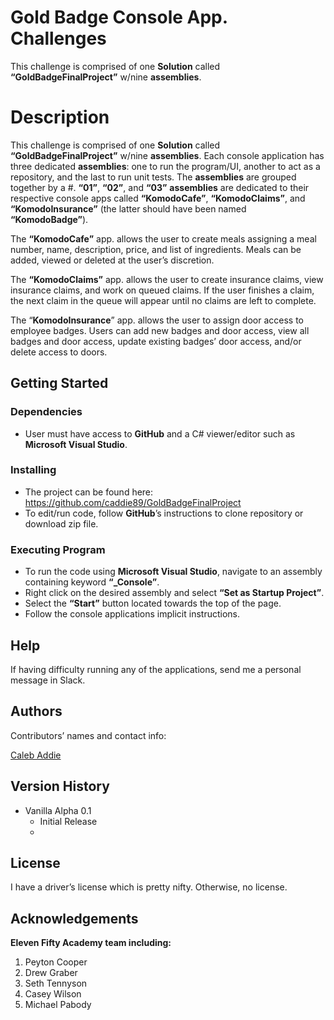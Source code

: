 <!DOCTYPE html>
<html>

<head>
  <meta charset="utf-8">
  <meta name="viewport" content="width=device-width, initial-scale=1.0">
  <title>Gold Badge Console App. Challenges</title>
  <link rel="stylesheet" href="https://stackedit.io/style.css" />
</head>

<body class="stackedit">
  <div class="stackedit__html"><h1 id="gold-badge-console-app.-challenges">Gold Badge Console App. Challenges</h1>
<p>This challenge is comprised of one <strong>Solution</strong> called <strong>“GoldBadgeFinalProject”</strong> w/nine <strong>assemblies</strong>.</p>
<h1 id="description">Description</h1>
<p>This challenge is comprised of one <strong>Solution</strong> called <strong>“GoldBadgeFinalProject”</strong> w/nine <strong>assemblies</strong>. Each console application has three dedicated <strong>assemblies</strong>: one to run the program/UI, another to act as a repository, and the last to run unit tests. The <strong>assemblies</strong> are grouped together by a #. <strong>“01”</strong>, <strong>“02”</strong>, and <strong>“03”</strong> <strong>assemblies</strong> are dedicated to their respective console apps called <strong>“KomodoCafe”</strong>, <strong>“KomodoClaims”</strong>, and <strong>“KomodoInsurance”</strong> (the latter should have been named <strong>“KomodoBadge”</strong>).</p>
<p>The <strong>“KomodoCafe”</strong> app. allows the user to create meals assigning a meal number, name, description, price, and list of ingredients. Meals can be added, viewed or deleted at the user’s discretion.</p>
<p>The <strong>“KomodoClaims”</strong> app. allows the user to create insurance claims, view insurance claims, and work on queued claims. If the user finishes a claim, the next claim in the queue will appear until no claims are left to complete.</p>
<p>The “<strong>KomodoInsurance</strong>” app. allows the user to assign door access to employee badges. Users can add new badges and door access, view all badges and door access, update existing badges’ door access,  and/or delete access to doors.</p>
<h2 id="getting-started">Getting Started</h2>
<h3 id="dependencies">Dependencies</h3>
<ul>
<li>User must have access to <strong>GitHub</strong> and a C# viewer/editor such as <strong>Microsoft Visual Studio</strong>.</li>
</ul>
<h3 id="installing">Installing</h3>
<ul>
<li>The project can be found here: <a href="https://github.com/caddie89/GoldBadgeFinalProject">https://github.com/caddie89/GoldBadgeFinalProject</a></li>
<li>To edit/run code, follow <strong>GitHub</strong>’s instructions to clone repository or download zip file.</li>
</ul>
<h3 id="executing-program">Executing Program</h3>
<ul>
<li>To run the code using <strong>Microsoft Visual Studio</strong>,  navigate to an assembly containing keyword <strong>“_Console”</strong>.</li>
<li>Right click on the desired assembly and select <strong>“Set as Startup Project”</strong>.</li>
<li>Select the <strong>“Start”</strong> button located towards the top of the page.</li>
<li>Follow the console applications implicit instructions.</li>
</ul>
<h2 id="help">Help</h2>
<p>If having difficulty running any of the applications, send me a personal message in Slack.</p>
<h2 id="authors">Authors</h2>
<p>Contributors’ names and contact info:</p>
<p><a href="https://github.com/caddie89">Caleb Addie</a></p>
<h2 id="version-history">Version History</h2>
<ul>
<li>Vanilla Alpha 0.1
<ul>
<li>Initial Release</li>
<li></li>
</ul>
</li>
</ul>
<h2 id="license">License</h2>
<p>I have a driver’s license which is pretty nifty. Otherwise, no license.</p>
<h2 id="acknowledgements">Acknowledgements</h2>
<p><strong>Eleven Fifty Academy team including:</strong></p>
<ol>
<li>Peyton Cooper</li>
<li>Drew Graber</li>
<li>Seth Tennyson</li>
<li>Casey Wilson</li>
<li>Michael Pabody</li>
</ol>
</div>
</body>

</html>
